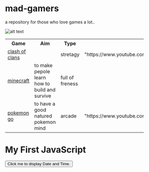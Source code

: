 
# mad-gamers
a repository for those who love games a lot..

![alt text](https://logomakr.com/6cLQL4)

<table style="width:90%">
<th>Game</th>
    <th>Aim</th> 
    <th>Type</th>
    <th>videos</th>
  </tr>
  <tr>
<td><a href="https://clashofclans.com/">clash of clans</a></td>
    <td></td> 
    <td>stretagy</td>
    <td>"https://www.youtube.com/channel/UCSDMmlBoH5wJrKm82DpqXDA"</td>
  </tr>
  <tr>
    <td><a href="https://minecraft.net/en/">minecraft</a></td>
    <td>to make pepole learn how to build and survive</td>
    <td>full of freness</td>
    <td></td>
  </tr>
  <tr>
    <td><a href="http://www.pokemongo.com/en-au/pokemon/">pokemon go</a></td>
    <td>to have a good natured pokemon mind</td>
    <td>arcade</td>
    <td>"https://www.youtube.com/watch?v=LCaxzn0geyQ"</td>
    
  </tr>
</table>

<!DOCTYPE html>
<html>
<body>

<h1>My First JavaScript</h1>

<button type="button"
onclick="document.getElementById('demo').innerHTML = Date()">
Click me to display Date and Time.</button>

<p id="demo"></p>

</body>
</html>

